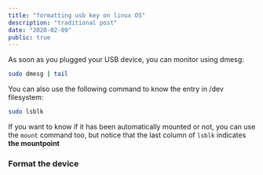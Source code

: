 ```yaml
---
title: "formatting usb key on linux OS"
description: "traditional post"
date: "2020-02-09"
public: true
---
```


As soon as you plugged your USB device, you can monitor using dmesg:

```bash
sudo dmesg | tail

```
You can also use the following command to know the entry in /dev filesystem:
```bash
sudo lsblk

```

If you want to know if it has been automatically mounted or not,
you can use the ```mount``` command too, but notice that the last column of ```lsblk``` indicates **the mountpoint**

### Format the device

